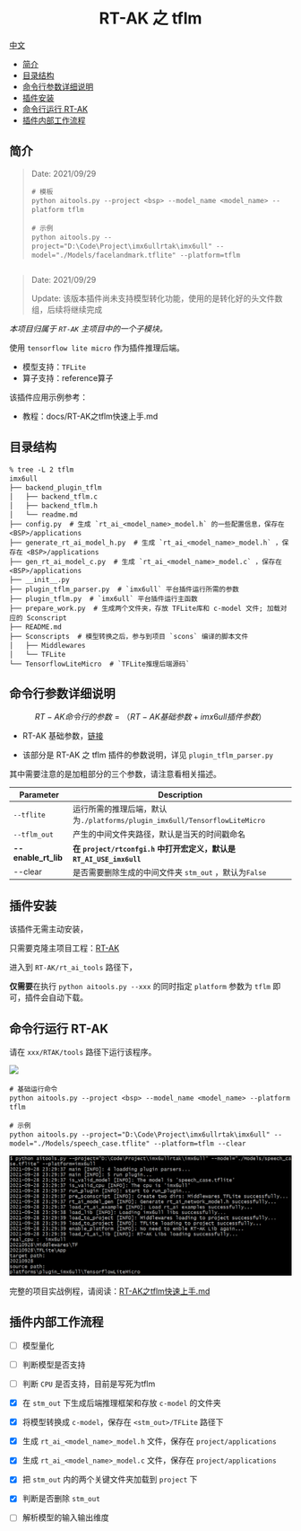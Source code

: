 

<center><h1>RT-AK 之 tflm</h1></center>

 [中文](./README.md)

- [简介](#简介)
- [目录结构](#目录结构)
- [命令行参数详细说明](#命令行参数详细说明)
- [插件安装](#插件安装)
- [命令行运行 RT-AK](#命令行运行-rt-ak)
- [插件内部工作流程](#插件内部工作流程)

## 简介

> Date: 2021/09/29
>
> ```shell
> # 模板
> python aitools.py --project <bsp> --model_name <model_name> --platform tflm
> 
> # 示例
> python aitools.py --project="D:\Code\Project\imx6ullrtak\imx6ull" --model="./Models/facelandmark.tflite" --platform=tflm

> ```
> 

> Date: 2021/09/29
>
> Update: 该版本插件尚未支持模型转化功能，使用的是转化好的头文件数组，后续将继续完成

*本项目归属于 `RT-AK` 主项目中的一个子模块。*

使用 `tensorflow lite micro` 作为插件推理后端。

- 模型支持：`TFLite`
- 算子支持：reference算子

该插件应用示例参考：

- 教程：docs/RT-AK之tflm快速上手.md

## 目录结构

```shell
% tree -L 2 tflm 
imx6ull
├── backend_plugin_tflm
│   ├── backend_tflm.c
│   ├── backend_tflm.h
│   └── readme.md
├── config.py  # 生成 `rt_ai_<model_name>_model.h` 的一些配置信息，保存在 <BSP>/applications
├── generate_rt_ai_model_h.py  # 生成 `rt_ai_<model_name>_model.h` ，保存在 <BSP>/applications
├── gen_rt_ai_model_c.py  # 生成 `rt_ai_<model_name>_model.c` ，保存在 <BSP>/applications
├── __init__.py
├── plugin_tflm_parser.py  # `imx6ull` 平台插件运行所需的参数
├── plugin_tflm.py  # `imx6ull` 平台插件运行主函数
├── prepare_work.py  # 生成两个文件夹，存放 TFLite库和 c-model 文件; 加载对应的 Sconscript
├── README.md
├── Sconscripts  # 模型转换之后，参与到项目 `scons` 编译的脚本文件
│   ├── Middlewares
│   └── TFLite
└── TensorflowLiteMicro  # `TFLite推理后端源码` 
```

## 命令行参数详细说明

$$
RT-AK 命令行的参数 = （RT-AK 基础参数 + imx6ull 插件参数）
$$

- RT-AK 基础参数，[链接](https://github.com/RT-Thread/RT-AK/tree/main/RT-AK/rt_ai_tools#0x03-%E5%8F%82%E6%95%B0%E8%AF%B4%E6%98%8E)

- 该部分是 RT-AK 之 tflm 插件的参数说明，详见 `plugin_tflm_parser.py` 

其中需要注意的是加粗部分的三个参数，请注意看相关描述。


| Parameter           | Description                                                  |
| ------------------- | ------------------------------------------------------------ |
| `--tflite`         | 运行所需的推理后端，默认为`./platforms/plugin_imx6ull/TensorflowLiteMicro` |
| `--tflm_out`         | 产生的中间文件夹路径，默认是当天的时间戳命名 |    
| **--enable_rt_lib** | **在 `project/rtconfgi.h` 中打开宏定义，默认是 `RT_AI_USE_imx6ull`** |
| --clear              | 是否需要删除生成的中间文件夹 `stm_out` ，默认为`False` |

## 插件安装

该插件无需主动安装，

只需要克隆主项目工程：[RT-AK](https://github.com/RT-Thread/RT-AK)

进入到 `RT-AK/rt_ai_tools` 路径下，

**仅需要**在执行 `python aitools.py --xxx` 的同时指定 `platform` 参数为 `tflm` 即可，插件会自动下载。

## 命令行运行 RT-AK

请在 `xxx/RTAK/tools` 路径下运行该程序。

![](https://gitee.com/lebhoryi/PicGoPictureBed/raw/master/img/20210223145923.png)

```shell
# 基础运行命令
python aitools.py --project <bsp> --model_name <model_name> --platform tflm

# 示例
python aitools.py --project="D:\Code\Project\imx6ullrtak\imx6ull" --model="./Models/speech_case.tflite" --platform=tflm --clear
```

![run_example](./doc/../docs/pic/run_example.png)


完整的项目实战例程，请阅读：[RT-AK之tflm快速上手.md](./docs/RT-AK之tflm快速上手.md)

## 插件内部工作流程

- [ ] 模型量化

- [ ] 判断模型是否支持
- [ ] 判断 `CPU` 是否支持，目前是写死为tflm
- [x] 在 `stm_out` 下生成后端推理框架和存放 `c-model` 的文件夹
- [x] 将模型转换成 `c-model`，保存在 `<stm_out>/TFLite` 路径下
- [x] 生成 `rt_ai_<model_name>_model.h` 文件，保存在 `project/applications` 
- [x] 生成 `rt_ai_<model_name>_model.c` 文件，保存在 `project/applications` 
- [x] 把 `stm_out` 内的两个关键文件夹加载到 `project` 下
- [x] 判断是否删除 `stm_out`
- [ ] 解析模型的输入输出维度
